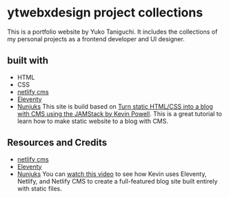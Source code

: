 # ytwebxdesign project collections

This is a portfolio website by Yuko Taniguchi. It includes the collections of my personal projects as a frontend developer and UI designer.


## built with
- HTML
- CSS
- [netlify cms](https://www.netlifycms.org/)
- [Eleventy](https://www.11ty.dev/)
- [Nunjuks](https://mozilla.github.io/nunjucks/templating.html)
This site is build based on [Turn static HTML/CSS into a blog with CMS using the JAMStack by Kevin Powell](https://www.youtube.com/watch?v=4wD00RT6d-g&t=1825s). This is a great tutorial to learn how to make static website to a blog with CMS.


## Resources and Credits
- [netlify cms](https://www.netlifycms.org/)
- [Eleventy](https://www.11ty.dev/)
- [Nunjuks](https://mozilla.github.io/nunjucks/templating.html)
You can [watch this video](https://youtu.be/4wD00RT6d-g) to see how Kevin uses Eleventy, Netlify, and Netlify CMS to create a full-featured blog site built entirely with static files.
